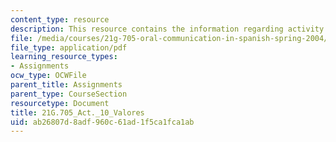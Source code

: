 ```yaml
---
content_type: resource
description: This resource contains the information regarding activity 10 valores.
file: /media/courses/21g-705-oral-communication-in-spanish-spring-2004/ab26807d8adf960c61ad1f5ca1fca1ab_MIT21G_705S04_act10valor.pdf
file_type: application/pdf
learning_resource_types:
- Assignments
ocw_type: OCWFile
parent_title: Assignments
parent_type: CourseSection
resourcetype: Document
title: 21G.705_Act._10_Valores
uid: ab26807d-8adf-960c-61ad-1f5ca1fca1ab
---
```

